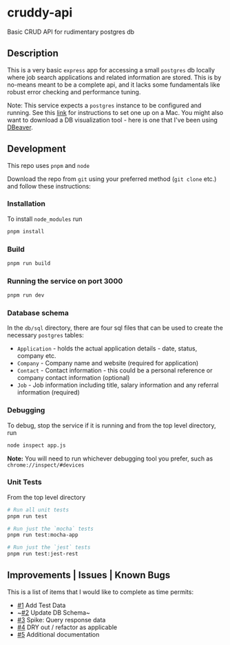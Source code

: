 # cruddy-api
Basic CRUD API for rudimentary postgres db

## Description
This is a very basic `express` app for accessing a small `postgres` db locally where job search
applications and related information are stored. This is by no-means meant to
be a complete api, and it lacks some fundamentals like robust error checking and performance tuning.

Note: This service expects a `postgres` instance to be configured and running. See this [link](https://www.atlassian.com/data/sql/how-to-start-a-postgresql-server-on-mac-os-x) for instructions to set one up on a Mac. You might also want to download a DB visualization tool - here is one that I've been using [DBeaver](https://dbeaver.io/download/).

## Development
This repo uses `pnpm` and `node`

Download the repo from `git` using your preferred method (`git clone` etc.) and follow these instructions:

### Installation
To install `node_modules` run
```bash
pnpm install
```

### Build
```bash
pnpm run build
```

### Running the service on port 3000
```bash
pnpm run dev
```

### Database schema
In the `db/sql` directory, there are four sql files that can be used to create the necessary `postgres` tables:

- `Application` - holds the actual application details - date, status, company etc.
- `Company` - Company name and website (required for application)
- `Contact` - Contact information - this could be a personal reference or company contact information (optional)
- `Job` - Job information including title, salary information and any referral information (required)

### Debugging
To debug, stop the service if it is running and from the top level directory, run
```bash
node inspect app.js
```

**Note:** You will need to run whichever debugging tool you prefer, such as `chrome://inspect/#devices`

### Unit Tests
From the top level directory
```bash
# Run all unit tests
pnpm run test
```
```bash
# Run just the `mocha` tests
pnpm run test:mocha-app
```
```bash
# Run just the `jest` tests
pnpm run test:jest-rest
```

## Improvements | Issues | Known Bugs
This is a list of items that I would like to complete as time permits:

- [#1](https://github.com/lsi1verthorn/cruddy-api/issues/1) Add Test Data
- ~[#2](https://github.com/lsi1verthorn/cruddy-api/issues/2) Update DB Schema~
- [#3](https://github.com/lsi1verthorn/cruddy-api/issues/3) Spike: Query response data
- [#4](https://github.com/lsi1verthorn/cruddy-api/issues/4) DRY out / refactor as applicable
- [#5](https://github.com/lsi1verthorn/cruddy-api/issues/5) Additional documentation

